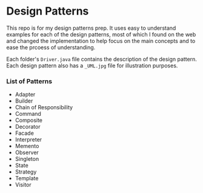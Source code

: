 Design Patterns
====

This repo is for my design patterns prep. It uses easy to understand examples for each of the design patterns, most of which I found on the web and changed the implementation to help focus on the main concepts and to ease the prcoess of understanding. 

Each folder's `Driver.java` file contains the description of the design pattern. Each design pattern also has a `_UML.jpg` file for illustration purposes. 

### List of Patterns

- Adapter
- Builder
- Chain of Responsibility
- Command
- Composite
- Decorator
- Facade
- Interpreter
- Memento
- Observer
- Singleton
- State
- Strategy
- Template
- Visitor
